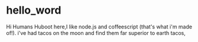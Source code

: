 # hello_word

Hi Humans
 Huboot here,I like node.js and coffeescript (that's what i'm made of!).
 i've had tacos on the moon and find them far superior to earth tacos,
